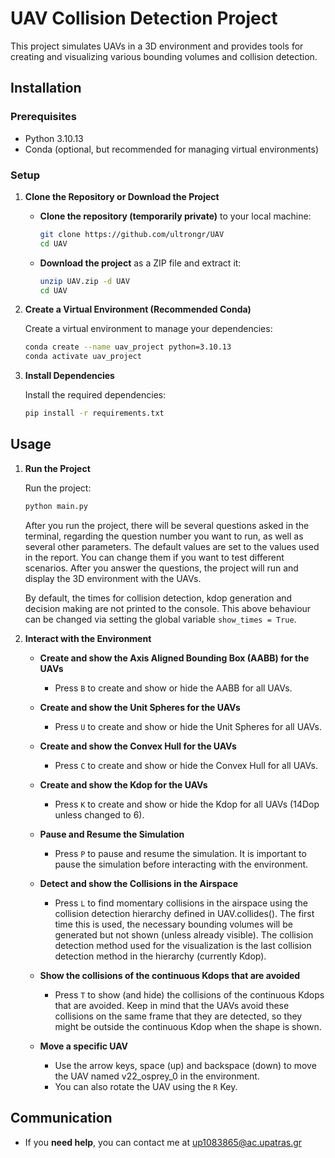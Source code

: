 # UAV Collision Detection Project

This project simulates UAVs in a 3D environment and provides tools for creating and visualizing various bounding volumes and collision detection.

## Installation

### Prerequisites

- Python 3.10.13
- Conda (optional, but recommended for managing virtual environments)

### Setup

1. **Clone the Repository or Download the Project**

   - **Clone the repository (temporarily private)** to your local machine:
     ```bash
     git clone https://github.com/ultrongr/UAV
     cd UAV
     ```
   - **Download the project** as a ZIP file and extract it:
     ```bash
     unzip UAV.zip -d UAV
     cd UAV
     ```

2. **Create a Virtual Environment (Recommended Conda)**

   Create a virtual environment to manage your dependencies:
   ```bash
   conda create --name uav_project python=3.10.13
   conda activate uav_project
   ```

3. **Install Dependencies**

   Install the required dependencies:
   ```bash
   pip install -r requirements.txt
   ```



## Usage

1. **Run the Project**

   Run the project:
   ```bash
   python main.py
   ```
    After you run the project, there will be several questions asked in the terminal, regarding the question number you want to run, as well as several other parameters. The default values are set to the values used in the report. You can change them if you want to test different scenarios.
    After you answer the questions, the project will run and display the 3D environment with the UAVs.
    

    By default, the times for collision detection, kdop generation and decision making are not printed to the console. 
    This above  behaviour can be changed via setting the global variable `show_times = True`.

2. **Interact with the Environment**

    - **Create and show the Axis Aligned Bounding Box (AABB) for the UAVs**
        - Press `B` to create and show or hide the AABB for all UAVs.

    - **Create and show the Unit Spheres for the UAVs**
        - Press `U` to create and show or hide the Unit Spheres for all UAVs.
    
    - **Create and show the Convex Hull for the UAVs**
        - Press `C` to create and show or hide the Convex Hull for all UAVs.

    - **Create and show the Kdop for the UAVs**
        - Press `K` to create and show or hide the Kdop for all UAVs (14Dop unless changed to 6).
    
    - **Pause and Resume the Simulation**
        - Press `P` to pause and resume the simulation. It is important to pause the simulation before interacting with the environment.

    - **Detect and show the Collisions in the Airspace**
        - Press `L` to find momentary collisions in the airspace using the collision detection hierarchy defined in UAV.collides(). The first time this is used, the necessary bounding volumes will be generated but not shown (unless already visible).
        The collision detection method used for the visualization is the last collision detection method in the hierarchy (currently Kdop).
    
    - **Show the collisions of the continuous Kdops that are avoided**
        - Press `T` to show (and hide) the collisions of the continuous Kdops that are avoided. Keep in mind that the UAVs avoid these collisions on the same frame that they are detected, so they might be outside the continuous Kdop when the shape is shown.

    - **Move a specific UAV**
        - Use the arrow keys, space (up) and backspace (down) to move the UAV named v22_osprey_0 in the environment.
        - You can also rotate the UAV using the `R` Key.




## Communication

- If you **need help**, you can contact me at up1083865@ac.upatras.gr